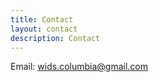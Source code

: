 ```yaml
---
title: Contact
layout: contact
description: Contact
---
```


Email: [wids.columbia@gmail.com](mailto:wids.columbia@gmail.com)
